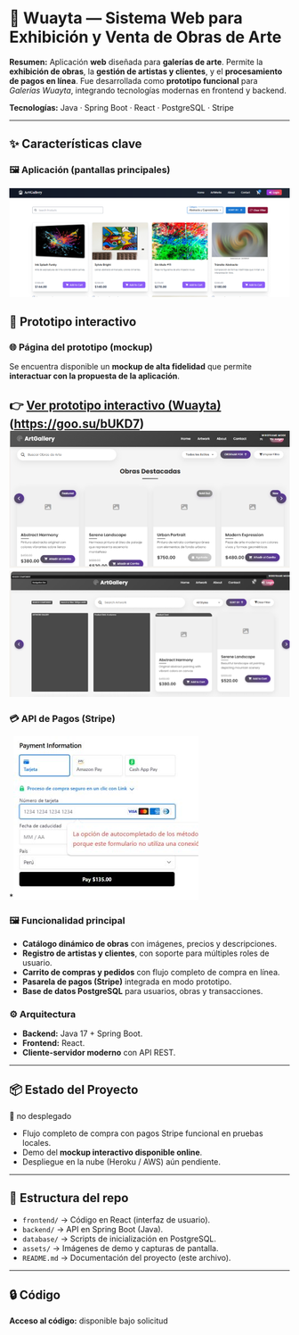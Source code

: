 
# 🎨 Wuayta — Sistema Web para Exhibición y Venta de Obras de Arte

**Resumen:**
Aplicación **web** diseñada para **galerías de arte**.
Permite la **exhibición de obras**, la **gestión de artistas y clientes**, y el **procesamiento de pagos en línea**.
Fue desarrollada como **prototipo funcional** para *Galerías Wuayta*, integrando tecnologías modernas en frontend y backend.

**Tecnologías:** Java · Spring Boot · React · PostgreSQL · Stripe

---

## ✨ Características clave

### 🖼️ Aplicación (pantallas principales)

![Pantalla principal](assets/Imassgen2.png)


## 🧪 Prototipo interactivo
### 🌐 Página del prototipo (mockup)
Se encuentra disponible un **mockup de alta fidelidad** que permite **interactuar con la propuesta de la aplicación**.

👉 [Ver prototipo interactivo (Wuayta)](https://goo.su/bUKD7)   (https://goo.su/bUKD7) 
![Pantalla principal](assets/Imsagen1.png)
![Pantalla principal](assets/Imagsen3.png) 
---

### 💳 API de Pagos (Stripe)

*![Pantalla principal](assets/Captssura.JPG)

### 🖼️ Funcionalidad principal

* **Catálogo dinámico de obras** con imágenes, precios y descripciones.
* **Registro de artistas y clientes**, con soporte para múltiples roles de usuario.
* **Carrito de compras y pedidos** con flujo completo de compra en línea.
* **Pasarela de pagos (Stripe)** integrada en modo prototipo.
* **Base de datos PostgreSQL** para usuarios, obras y transacciones.

### ⚙️ Arquitectura

* **Backend:** Java 17 + Spring Boot.
* **Frontend:** React.
* **Cliente-servidor moderno** con API REST.

---

## 📦 Estado del Proyecto

🚧 no desplegado

* Flujo completo de compra con pagos Stripe funcional en pruebas locales.
* Demo del **mockup interactivo disponible online**.
* Despliegue en la nube (Heroku / AWS) aún pendiente.

---

## 📂 Estructura del repo

* `frontend/` → Código en React (interfaz de usuario).
* `backend/` → API en Spring Boot (Java).
* `database/` → Scripts de inicialización en PostgreSQL.
* `assets/` → Imágenes de demo y capturas de pantalla.
* `README.md` → Documentación del proyecto (este archivo).


---
## 🔒 Código
**Acceso al código:** disponible bajo solicitud 





